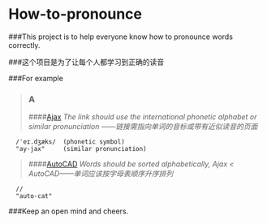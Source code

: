 # How-to-pronounce


###This project is to help everyone know how to pronounce words correctly.

###这个项目是为了让每个人都学习到正确的读音

###For example
>### A
>####[Ajax](https://en.wikipedia.org/wiki/Ajax_(programming)) 
*The link should use the international phonetic alphabet or similar pronunciation ——链接需指向单词的音标或带有近似读音的页面*

      /ˈeɪ.dʒæks/  (phonetic symbol)
      "ay-jax"     (similar pronunciation)
>####[AutoCAD](https://www.howtopronounce.com/autocad/) 
*Words should be sorted alphabetically, Ajax < AutoCAD——单词应该按字母表顺序升序排列*

      //
      "auto-cat"
    
    
###Keep an open mind and cheers.
